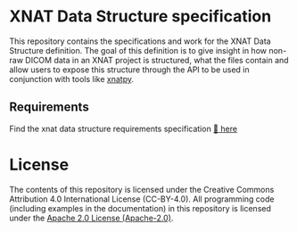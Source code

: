 # XNAT Data Structure specification

This repository contains the specifications and work for the XNAT Data Structure definition. The goal of this definition is to give insight in how non-raw DICOM data in an XNAT project is structured, what the files contain and allow users to expose this structure through the API to be used in conjunction with tools like [xnatpy](https://xnat.readthedocs.io/).

## Requirements
Find the xnat data structure requirements specification [📄 here](xnat-data-structure-requirements-specification.md)

# License
The contents of this repository is licensed under the Creative Commons Attribution 4.0 International License (CC-BY-4.0). All programming code (including examples in the documentation) in this repository is licensed under the [Apache 2.0 License (Apache-2.0)](Apache-2.0).
